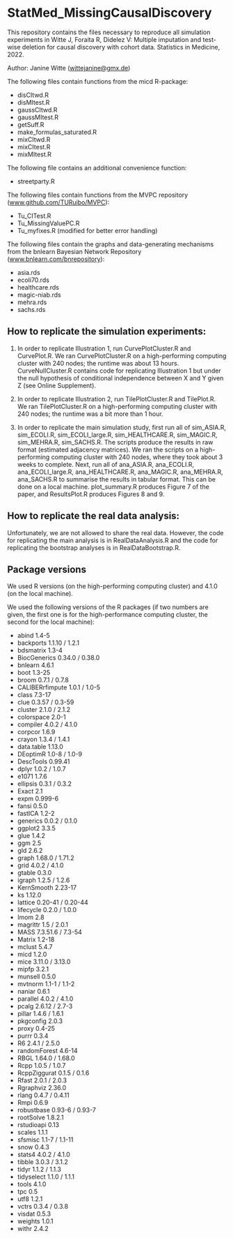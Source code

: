 # StatMed_MissingCausalDiscovery

This repository contains the files necessary to reproduce all simulation
experiments in Witte J, Foraita R, Didelez V: Multiple imputation and
test-wise deletion for causal discovery with cohort data. Statistics in
Medicine, 2022.

Author: Janine Witte (wittejanine@gmx.de)

The following files contain functions from the micd R-package:
- disCItwd.R
- disMItest.R
- gaussCItwd.R
- gaussMItest.R
- getSuff.R
- make_formulas_saturated.R
- mixCItwd.R
- mixCItest.R
- mixMItest.R

The following file contains an additional convenience function:
- streetparty.R

The following files contain functions from the MVPC repository
(www.github.com/TURuibo/MVPC):
- Tu_CITest.R
- Tu_MissingValuePC.R
- Tu_myfixes.R (modified for better error handling)

The following files contain the graphs and data-generating mechanisms from the
bnlearn Bayesian Network Repository (www.bnlearn.com/bnrepository):
- asia.rds
- ecoli70.rds
- healthcare.rds
- magic-niab.rds
- mehra.rds
- sachs.rds


## How to replicate the simulation experiments:

1) In order to replicate Illustration 1, run CurvePlotCluster.R and
CurvePlot.R. We ran CurvePlotCluster.R on a high-performing computing cluster
with 240 nodes; the runtime was about 13 hours. CurveNullCluster.R contains
code for replicating Illustration 1 but under the null hypothesis of
conditional independence between X and Y given Z (see Online Supplement).

2) In order to replicate Illustration 2, run TilePlotCluster.R and TilePlot.R.
We ran TilePlotCluster.R on a high-performing computing cluster with 240
nodes; the runtime was a bit more than 1 hour.

3) In order to replicate the main simulation study, first run all of
sim_ASIA.R, sim_ECOLI.R, sim_ECOLI_large.R, sim_HEALTHCARE.R, sim_MAGIC.R,
sim_MEHRA.R, sim_SACHS.R. The scripts produce the results in raw format
(estimated adjacency matrices). We ran the scripts on a high-performing
computing cluster with 240 nodes, where they took about 3 weeks to complete.
Next, run all of ana_ASIA.R, ana_ECOLI.R, ana_ECOLI_large.R, ana_HEALTHCARE.R,
ana_MAGIC.R, ana_MEHRA.R, ana_SACHS.R to summarise the results in tabular
format. This can be done on a local machine. plot_summary.R produces Figure 7
of the paper, and ResultsPlot.R produces Figures 8 and 9.


## How to replicate the real data analysis:

Unfortunately, we are not allowed to share the real data. However, the code
for replicating the main analysis is in RealDataAnalysis.R and the code for
replicating the bootstrap analyses is in RealDataBootstrap.R.


## Package versions

We used R versions (on the high-performing computing cluster) and  4.1.0 (on
the local machine).

We used the following versions of the R packages (if two numbers are given,
the first one is for the high-performance computing cluster, the second for
the local machine):
- abind 1.4-5
- backports 1.1.10 / 1.2.1
- bdsmatrix 1.3-4
- BiocGenerics 0.34.0 / 0.38.0
- bnlearn 4.6.1
- boot 1.3-25
- broom 0.7.1 / 0.7.8
- CALIBERrfimpute 1.0.1 / 1.0-5
- class 7.3-17
- clue 0.3.57 / 0.3-59
- cluster 2.1.0 / 2.1.2
- colorspace 2.0-1
- compiler 4.0.2 / 4.1.0
- corpcor 1.6.9
- crayon 1.3.4 / 1.4.1
- data.table 1.13.0
- DEoptimR 1.0-8 / 1.0-9
- DescTools 0.99.41
- dplyr 1.0.2 / 1.0.7
- e1071 1.7.6
- ellipsis 0.3.1 / 0.3.2
- Exact 2.1
- expm 0.999-6
- fansi 0.5.0
- fastICA 1.2-2
- generics 0.0.2 / 0.1.0
- ggplot2 3.3.5
- glue 1.4.2
- ggm 2.5
- gld 2.6.2
- graph 1.68.0 / 1.71.2
- grid 4.0.2 / 4.1.0
- gtable 0.3.0
- igraph 1.2.5 / 1.2.6
- KernSmooth 2.23-17
- ks 1.12.0
- lattice 0.20-41 / 0.20-44
- lifecycle 0.2.0 / 1.0.0
- lmom 2.8
- magrittr 1.5 / 2.0.1
- MASS 7.3.51.6 / 7.3-54
- Matrix 1.2-18
- mclust 5.4.7
- micd 1.2.0
- mice 3.11.0 / 3.13.0
- mipfp 3.2.1
- munsell 0.5.0
- mvtnorm 1.1-1 / 1.1-2
- naniar 0.6.1
- parallel 4.0.2 / 4.1.0
- pcalg 2.6.12 / 2.7-3
- pillar 1.4.6 / 1.6.1
- pkgconfig 2.0.3
- proxy 0.4-25
- purrr 0.3.4
- R6 2.4.1 / 2.5.0
- randomForest 4.6-14
- RBGL 1.64.0 / 1.68.0
- Rcpp 1.0.5 / 1.0.7
- RcppZiggurat 0.1.5 / 0.1.6
- Rfast 2.0.1 / 2.0.3
- Rgraphviz 2.36.0
- rlang 0.4.7 / 0.4.11
- Rmpi 0.6.9
- robustbase 0.93-6 / 0.93-7
- rootSolve 1.8.2.1
- rstudioapi 0.13
- scales 1.1.1
- sfsmisc 1.1-7 / 1.1-11
- snow 0.4.3
- stats4 4.0.2 / 4.1.0
- tibble 3.0.3 / 3.1.2
- tidyr 1.1.2 / 1.1.3
- tidyselect 1.1.0 / 1.1.1
- tools 4.1.0
- tpc 0.5
- utf8 1.2.1
- vctrs 0.3.4 / 0.3.8
- visdat 0.5.3
- weights 1.0.1
- withr 2.4.2
